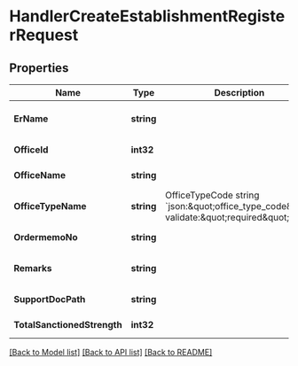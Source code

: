 # HandlerCreateEstablishmentRegisterRequest

## Properties
Name | Type | Description | Notes
------------ | ------------- | ------------- | -------------
**ErName** | **string** |  | [optional] [default to null]
**OfficeId** | **int32** |  | [default to null]
**OfficeName** | **string** |  | [default to null]
**OfficeTypeName** | **string** | OfficeTypeCode          string &#x60;json:\&quot;office_type_code\&quot; validate:\&quot;required\&quot;&#x60; | [optional] [default to null]
**OrdermemoNo** | **string** |  | [default to null]
**Remarks** | **string** |  | [optional] [default to null]
**SupportDocPath** | **string** |  | [default to null]
**TotalSanctionedStrength** | **int32** |  | [default to null]

[[Back to Model list]](../README.md#documentation-for-models) [[Back to API list]](../README.md#documentation-for-api-endpoints) [[Back to README]](../README.md)


